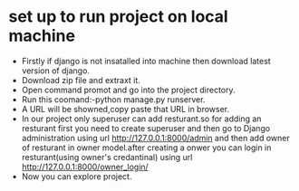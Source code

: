 # set up to run project on local machine
* Firstly if django is not insatalled into machine then download latest version of django.
* Download zip file and extraxt it.
* Open command promot and go into the project directory.
* Run this coomand:-python manage.py runserver.
* A URL will be showned,copy paste that URL in browser.
* In our project only superuser can add resturant.so for adding an resturant first you need to create superuser and then go to Django administration using url http://127.0.0.1:8000/admin and then add owner of resturant in owner model.after creating a onwer you can login in resturant(using owner's credantinal) using url http://127.0.0.1:8000/owner_login/
* Now you can explore project.


